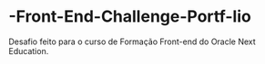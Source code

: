 # -Front-End-Challenge-Portf-lio
Desafio feito para o curso de Formação Front-end do Oracle Next Education.
